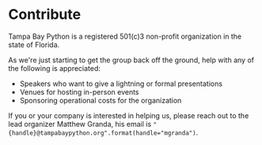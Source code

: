 # Contribute

Tampa Bay Python is a registered 501(c)3 non-profit organization in the state of
Florida.

As we're just starting to get the group back off the ground, help with any of
the following is appreciated:

- Speakers who want to give a lightning or formal presentations
- Venues for hosting in-person events
- Sponsoring operational costs for the organization

If you or your company is interested in helping us, please reach out to the lead
organizer Matthew Granda, his email is
`"{handle}@tampabaypython.org".format(handle="mgranda")`.
